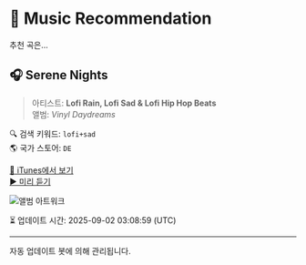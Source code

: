 
# 🎵 Music Recommendation

추천 곡은...

## 🎧 Serene Nights  
> 아티스트: **Lofi Rain, Lofi Sad & Lofi Hip Hop Beats**  
> 앨범: _Vinyl Daydreams_  

🔍 검색 키워드: `lofi+sad`  
🌎 국가 스토어: `DE`

[🔗 iTunes에서 보기](https://music.apple.com/de/album/serene-nights/1795332215?i=1795332415&uo=4)  
[▶️ 미리 듣기](https://audio-ssl.itunes.apple.com/itunes-assets/AudioPreview221/v4/a1/b9/dd/a1b9dd81-7381-cd0e-1d46-27e03a5ba1dd/mzaf_4593340060684105618.plus.aac.p.m4a)

![앨범 아트워크](https://is1-ssl.mzstatic.com/image/thumb/Music221/v4/4a/52/bf/4a52bfb5-92db-84c5-e230-5886f365f690/cover_10333082.jpg/100x100bb.jpg)

⏳ 업데이트 시간: 2025-09-02 03:08:59 (UTC)

---
자동 업데이트 봇에 의해 관리됩니다.
